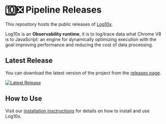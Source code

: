 # 🔟❎ Pipeline Releases

This repository hosts the public releases of [Log10x](http://doc.log10x.com).

Log10x is an **Observability runtime**, it is to log/trace data what Chrome V8 is to JavaScript:
an engine for dynamically optimizing execution with the goal improving performance and reducing the cost of data processing.

## Latest Release

You can download the latest version of the project from the [releases page](https://github.com/log-10x/pipeline-releases/releases/latest).

[![Latest Release](https://img.shields.io/github/v/release/log-10x/pipeline-releases?label=Latest%20Release)](https://github.com/log-10x/pipeline-releases/releases/latest)

## How to Use

Visit our [installation insctructions](http://doc.log10x.com/home/install/) for details on how to install and use Log10x.
